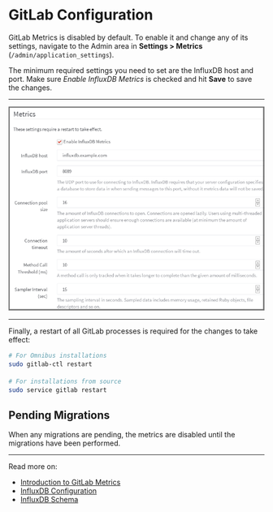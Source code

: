 # GitLab Configuration

GitLab Metrics is disabled by default. To enable it and change any of its
settings, navigate to the Admin area in **Settings > Metrics**
(`/admin/application_settings`).

The minimum required settings you need to set are the InfluxDB host and port.
Make sure _Enable InfluxDB Metrics_ is checked and hit **Save** to save the
changes.

---

![GitLab Metrics Admin Settings](img/metrics_gitlab_configuration_settings.png)

---

Finally, a restart of all GitLab processes is required for the changes to take
effect:

```bash
# For Omnibus installations
sudo gitlab-ctl restart

# For installations from source
sudo service gitlab restart
```

## Pending Migrations

When any migrations are pending, the metrics are disabled until the migrations
have been performed.

---

Read more on:

- [Introduction to GitLab Metrics](introduction.md)
- [InfluxDB Configuration](influxdb_configuration.md)
- [InfluxDB Schema](influxdb_schema.md)
